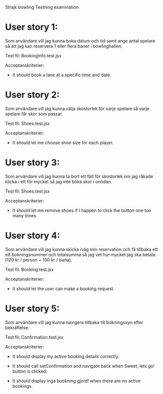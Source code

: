 Strajk bowling
 Testning examination

<h1>User story 1:</h1>

 Som användare vill jag kunna boka datum och tid samt ange antal spelare så att jag kan reservera 1 eller flera baner i bowlinghallen.

Test fil: BookingInfo.test.jsx

Acceptanskriterier: 

 - It should book a lane at a specific time and date.

<h1>User story 2:</h1>

 Som användare vill jag kunna välja skostorlek för varje spelare så varje spelare får skor som passar.

Test fil: Shoes.test.jsx

Acceptanskriterier:

 - It should let me choose shoe size for each player.

<h1>User story 3:</h1>

 Som användare vill jag kunna ta bort ett fält för skostorlek om jag råkade klicka i ett för mycket så jag inte boka skor i onödan.

 Test fil: Shoes.test.jsx

Acceptanskriterier:

 - It should let me remove shoes if I happen to click the button one too many times.

<h1>User story 4:</h1>

 Som användare vill jag kunna skicka iväg min reservation och få tillbaka ett ett bokningsnummer och totalsumma så jag vet hur mycket jag ska betala. (120 kr / person + 100 kr / bana).

Test fil: Booking.test.jsx

Acceptanskriterier:

 - It should let the user can make a booking request.

<h1>User story 5:</h1>

 Som användare vill jag kunna navigera tillbaka till bokningsvyn efter bekräftelse.

Test fil: Confirmation.test.jsx

Acceptanskriterier:

 - It should display my active booking details correctly.

 - It should call setConfirmation and navigate back when Sweet, lets go! button is clicked.

 - It should display inga bookning gjord! when there are no active bookings.
 



